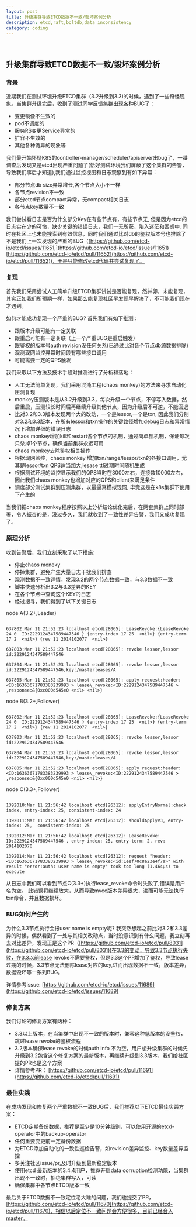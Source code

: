 ```yaml
---
layout: post
title: 升级集群导致ETCD数据不一致/毁坏案例分析
description: etcd,raft,boltdb,data inconsistency
category: coding
---
```


​

## 升级集群导致ETCD数据不一致/毁坏案例分析

### 背景

近期我们在测试环境升级ETCD集群（3.2升级到3.3)的时候，遇到了一些奇怪现象。当集群升级完后，收到了测试同学反馈集群出现各种BUG了：

- 变更镜像不生效的
- pod不调度的
- 服务RS变更Service异常的
- 扩容不生效的
- 其他各种诡异的现象等

我们最开始怀疑K8S的controller-manager/scheduler/apiserver出bug了，一番调查后发现又是etcd出现严重问题了(恰好测试环境我们屏蔽了这个集群的告警，导致我们事后才知道),我们通过监控视图和日志观察到有如下异常：

- 部分节点db size异常增长,各个节点大小不一样
- 各节点revision不一致
- 部分etcd节点compact异常，无compact相关日志
- 各节点key数量不一致

我们尝试看日志是否为什么部分Key在有些节点有，有些节点无, 但是因为etcd的日志实在少的可怜，缺少关键的错误日志，我们一无所获，陷入迷茫和困惑中. 同时在社区上也未能搜索到有效信息，同时我们通过比对db的鉴权版本号也排除了不是我们上一次发现的严重的BUG（[https://github.com/etcd-io/etcd/issues/11651,](https://github.com/etcd-io/etcd/issues/11651)[https://github.com/etcd-io/etcd/pull/11652](https://github.com/etcd-io/etcd/pull/11652))，于是只能修改etcd代码并尝试复现了。

### 复现

首先我们采用尝试人工简单升级ETCD集群试试是否能复现，然并卵，未能复现，其实正如我们所预期一样，如果那么能复现社区早发现早解决了，不可能我们现在才遇到。

如何才能成功复现一个严重的BUG? 首先我们有如下推测：

- 跟版本升级可能有一定关联
- 跟重启可能有一定关联（上一个严重BUG是重启触发）
- 跟鉴权的版本号auth revision没任何关系(已通过比对各个节点db源数据排除)
- 观测现网监控异常时间段有哪些接口调用
- 可能需要一定的QPS触发

我们采取以下方法及技术手段对推测进行了分析和落地：

- 人工无法简单复现，我们采用混沌工程(chaos monkey)的方法来寻求自动化压测复现
- monkey压测版本是从3.2升级到3.3，每次升级一个节点，不停写入数据，然后重启，压测较长时间后再继续升级其他节点，因为升级后不可逆，不能回退
- 比对3.2和3.3版本发现两个大的改动，一个是lessor,一个是txn, 因此我们分别对3.2和3.3版本，在所有lessor和txn操作的关键路径增加debug日志和异常情况下增加详细的错误日志
- chaos monkey增加kill和restart各个节点的机制，通过简单锁机制，保证每次只杀掉1个节点，确保当前集群永远可用
- chaos monkey去除鉴权相关操作
- 根据现网监控，chaos monkey 增加txn/range/lessor/txn的各接口调用，尤其是lessor/txn QPS适当加大,lesase ttl过期时间随机生成
- 根据测试环境的监控显示我们的QPS当时在3000左右，连接数10000左右，因此我们chaos monkey也增加对应的QPS和client来满足条件
- 调度部分测试集群到压测集群，以最逼真模拟现网, 毕竟这是在k8s集群下使用下产生的

当我们把chaos monkey程序按照以上分析结论优化完后，在两套集群上同时部署，令人振奋的是，没过多久，我们就收到了一致性差异告警，我们又成功复现了。

### 原理分析

收到告警后，我们立刻采取了以下措施:

- 停止chaos moneky
- 停掉集群，避免产生大量日志干扰我们排查
- 观测数据不一致详情，发现3.2的两个节点数据一致，与3.3数据不一致
- 脚本快速分析出3.2与3.3差异的KEY
- 在各个节点中查询这个KEY的日志
- 经过搜寻，我们得到了以下关键日志

node A(3.2+,Leader)

```

637802:Mar 11 21:52:23 localhost etcd[28065]: LeaseRevoke:{LeaseRevoke 24 0  ID:2229124347589447546 } {entry-index 17 25  <nil>} {entry-term 17 2  <nil>} {rev 11 2014102077  <nil>}

637803:Mar 11 21:52:23 localhost etcd[28065]: revoke lessor,lessor id:2229124347589447546

637804:Mar 11 21:52:23 localhost etcd[28065]: revoke lessor,lessor id:2229124347589447546,key:/masterleases/A

637805:Mar 11 21:52:23 localhost etcd[28065]: apply request:header:<ID:16363671783383239993 > lease\_revoke:<ID:2229124347589447546 > ,response:&{0xc000d545e0 <nil> <nil>}

```

node B(3.2+,Follower)

```

637802:Mar 11 21:52:23 localhost etcd[28065]: LeaseRevoke:{LeaseRevoke 24 0  ID:2229124347589447546 } {entry-index 17 25  <nil>} {entry-term 17 2  <nil>} {rev 11 2014102077  <nil>}

637803:Mar 11 21:52:23 localhost etcd[28065]: revoke lessor,lessor id:2229124347589447546

637804:Mar 11 21:52:23 localhost etcd[28065]: revoke lessor,lessor id:2229124347589447546,key:/masterleases/A

637805:Mar 11 21:52:23 localhost etcd[28065]: apply request:header:<ID:16363671783383239993 > lease\_revoke:<ID:2229124347589447546 > ,response:&{0xc000d545e0 <nil> <nil>}

```

node C(3.3+,Follower)

```

1392010:Mar 11 21:56:42 localhost etcd[26312]: applyEntryNormal:check index, entry-index: 25, consistent-index: 24

1392011:Mar 11 21:56:42 localhost etcd[26312]: shouldApplyV3, entry-index: 25,  consistent-index: 25

1392012:Mar 11 21:56:42 localhost etcd[26312]: LeaseRevoke: ID:2229124347589447546 , entry-index: 25, entry-term: 2, rev: 2014102070

1392014:Mar 11 21:56:42 localhost etcd[26312]: request "header:<ID:16363671783383239993 > lease\_revoke:<id:1eef70c8a23e4f7a>" with result "error:auth: user name is empty" took too long (1.464µs) to execute

```

从日志中我们可以看到节点C(3.3+)执行lease\_revoke命令时失败了,错误是用户名为空。 此错误将继续放大，从而导致mvcc版本差异很大，进而可能无法执行txn命令，并且数据损坏。

### BUG如何产生的

为什么3.3节点执行会报user name is empty呢? 我突然想起之前比对3.2和3.3差异的时候，偶然看到了一处与其相关改动点，当时没意识到有什么问题，我立刻再去对比差异，发现正是这个PR（[https://github.com/etcd-io/etcd/pull/8031](https://github.com/etcd-io/etcd/pull/8031))在3.3的变动，导致3.3节点执行失败，在3.3以前lease revoke不需要鉴权，但是3.3这个PR增加了鉴权，导致lease过期的时候，3.3节点无法删除lease对应的key,进而出现数据不一致，版本差异，数据毁坏等一系列BUG。

详情参考issue: [https://github.com/etcd-io/etcd/issues/11689](https://github.com/etcd-io/etcd/issues/11689)

### 修复方案

我们讨论的修复方案有两种：

- 3.3以上版本，在当集群中出现不一致的版本时，兼容这种低版本的没鉴权，跳过lease revoke的鉴权流程
- 3.2版本确保lease revoke的时候auth info 不为空，用户想升级集群的时候先升级到3.2包含这个修复方案的最新版本，再继续升级到3.3版本，我们给社区提的PR也是这个方案
- 详情参考PR： [https://github.com/etcd-io/etcd/pull/11691](https://github.com/etcd-io/etcd/pull/11691)

### 最佳实践

在成功发现和修复两个严重数据不一致BUG后，我们推荐以下ETCD最佳实践方案：

- ETCD定期备份数据，推荐是至少是10分钟级别，可以使用开源的etcd-operator中的backup-operator
- 任何重要变更前一定备份数据
- 为ETCD添加自动化的一致性巡检告警，如revision差异监控、key数量差异监控
- 多关注社区issue/pr,及时升级到最新稳定版本
- 使用etcd 最新版本的3.4.4用户，推荐开启data corruption检测功能，当集群出现不一致时，拒绝集群写入，可读
- 确保集群中各节点ETCD版本一致

 最后关于ETCD数据不一致定位老大难的问题，我们也提交了PR，[https://github.com/etcd-io/etcd/pull/11670](https://github.com/etcd-io/etcd/pull/11670)，相信以后定位不一致问题会方便很多，目前已经合入master。